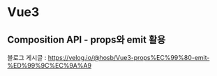 # Vue3
## Composition API - props와 emit 활용

블로그 게시글 : https://velog.io/@hosb/Vue3-props%EC%99%80-emit-%ED%99%9C%EC%9A%A9

